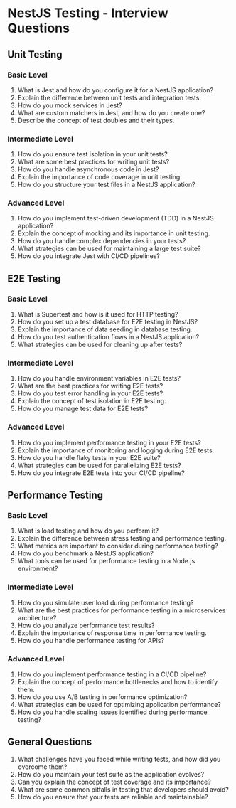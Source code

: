 # NestJS Testing - Interview Questions

## Unit Testing

### Basic Level

1. What is Jest and how do you configure it for a NestJS application?
2. Explain the difference between unit tests and integration tests.
3. How do you mock services in Jest?
4. What are custom matchers in Jest, and how do you create one?
5. Describe the concept of test doubles and their types.

### Intermediate Level

1. How do you ensure test isolation in your unit tests?
2. What are some best practices for writing unit tests?
3. How do you handle asynchronous code in Jest?
4. Explain the importance of code coverage in unit testing.
5. How do you structure your test files in a NestJS application?

### Advanced Level

1. How do you implement test-driven development (TDD) in a NestJS application?
2. Explain the concept of mocking and its importance in unit testing.
3. How do you handle complex dependencies in your tests?
4. What strategies can be used for maintaining a large test suite?
5. How do you integrate Jest with CI/CD pipelines?

## E2E Testing

### Basic Level

1. What is Supertest and how is it used for HTTP testing?
2. How do you set up a test database for E2E testing in NestJS?
3. Explain the importance of data seeding in database testing.
4. How do you test authentication flows in a NestJS application?
5. What strategies can be used for cleaning up after tests?

### Intermediate Level

1. How do you handle environment variables in E2E tests?
2. What are the best practices for writing E2E tests?
3. How do you test error handling in your E2E tests?
4. Explain the concept of test isolation in E2E testing.
5. How do you manage test data for E2E tests?

### Advanced Level

1. How do you implement performance testing in your E2E tests?
2. Explain the importance of monitoring and logging during E2E tests.
3. How do you handle flaky tests in your E2E suite?
4. What strategies can be used for parallelizing E2E tests?
5. How do you integrate E2E tests into your CI/CD pipeline?

## Performance Testing

### Basic Level

1. What is load testing and how do you perform it?
2. Explain the difference between stress testing and performance testing.
3. What metrics are important to consider during performance testing?
4. How do you benchmark a NestJS application?
5. What tools can be used for performance testing in a Node.js environment?

### Intermediate Level

1. How do you simulate user load during performance testing?
2. What are the best practices for performance testing in a microservices architecture?
3. How do you analyze performance test results?
4. Explain the importance of response time in performance testing.
5. How do you handle performance testing for APIs?

### Advanced Level

1. How do you implement performance testing in a CI/CD pipeline?
2. Explain the concept of performance bottlenecks and how to identify them.
3. How do you use A/B testing in performance optimization?
4. What strategies can be used for optimizing application performance?
5. How do you handle scaling issues identified during performance testing?

## General Questions

1. What challenges have you faced while writing tests, and how did you overcome them?
2. How do you maintain your test suite as the application evolves?
3. Can you explain the concept of test coverage and its importance?
4. What are some common pitfalls in testing that developers should avoid?
5. How do you ensure that your tests are reliable and maintainable?
